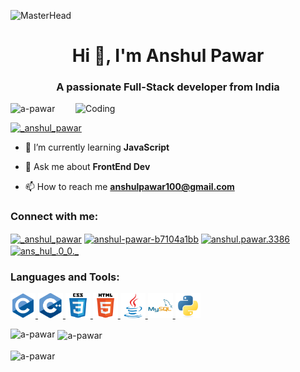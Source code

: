 ![MasterHead](https://miro.medium.com/max/1400/1*OF0xEMkWBv-69zvmNs6RDQ.gif)
<h1 align="center">Hi 👋, I'm Anshul Pawar</h1>
<h3 align="center">A passionate Full-Stack developer from India</h3>

<img align="right" alt="Coding" width="400" src="https://c.tenor.com/qJ5evVs-_uUAAAAC/coding.gif">

<p align="left"> <img src="https://komarev.com/ghpvc/?username=a-pawar&label=Profile%20views&color=0e75b6&style=flat" alt="a-pawar" /> </p>

<p align="left"> <a href="https://twitter.com/_anshul_pawar" target="blank"><img src="https://img.shields.io/twitter/follow/_anshul_pawar?logo=twitter&style=for-the-badge" alt="_anshul_pawar" /></a> </p>

- 🌱 I’m currently learning **JavaScript**

- 💬 Ask me about **FrontEnd Dev**

- 📫 How to reach me **anshulpawar100@gmail.com**

<h3 align="left">Connect with me:</h3>
<p align="left">
<a href="https://twitter.com/_anshul_pawar" target="blank"><img align="center" src="https://raw.githubusercontent.com/rahuldkjain/github-profile-readme-generator/master/src/images/icons/Social/twitter.svg" alt="_anshul_pawar" height="30" width="40" /></a>
<a href="https://linkedin.com/in/anshul-pawar-b7104a1bb" target="blank"><img align="center" src="https://raw.githubusercontent.com/rahuldkjain/github-profile-readme-generator/master/src/images/icons/Social/linked-in-alt.svg" alt="anshul-pawar-b7104a1bb" height="30" width="40" /></a>
<a href="https://fb.com/anshul.pawar.3386" target="blank"><img align="center" src="https://raw.githubusercontent.com/rahuldkjain/github-profile-readme-generator/master/src/images/icons/Social/facebook.svg" alt="anshul.pawar.3386" height="30" width="40" /></a>
<a href="https://instagram.com/ans_hul_.0_0._" target="blank"><img align="center" src="https://raw.githubusercontent.com/rahuldkjain/github-profile-readme-generator/master/src/images/icons/Social/instagram.svg" alt="ans_hul_.0_0._" height="30" width="40" /></a>
</p>

<h3 align="left">Languages and Tools:</h3>
<p align="left"> <a href="https://www.cprogramming.com/" target="_blank" rel="noreferrer"> <img src="https://raw.githubusercontent.com/devicons/devicon/master/icons/c/c-original.svg" alt="c" width="40" height="40"/> </a> <a href="https://www.w3schools.com/cpp/" target="_blank" rel="noreferrer"> <img src="https://raw.githubusercontent.com/devicons/devicon/master/icons/cplusplus/cplusplus-original.svg" alt="cplusplus" width="40" height="40"/> </a> <a href="https://www.w3schools.com/css/" target="_blank" rel="noreferrer"> <img src="https://raw.githubusercontent.com/devicons/devicon/master/icons/css3/css3-original-wordmark.svg" alt="css3" width="40" height="40"/> </a> <a href="https://www.w3.org/html/" target="_blank" rel="noreferrer"> <img src="https://raw.githubusercontent.com/devicons/devicon/master/icons/html5/html5-original-wordmark.svg" alt="html5" width="40" height="40"/> </a> <a href="https://www.java.com" target="_blank" rel="noreferrer"> <img src="https://raw.githubusercontent.com/devicons/devicon/master/icons/java/java-original.svg" alt="java" width="40" height="40"/> </a> <a href="https://www.mysql.com/" target="_blank" rel="noreferrer"> <img src="https://raw.githubusercontent.com/devicons/devicon/master/icons/mysql/mysql-original-wordmark.svg" alt="mysql" width="40" height="40"/> </a> <a href="https://www.python.org" target="_blank" rel="noreferrer"> <img src="https://raw.githubusercontent.com/devicons/devicon/master/icons/python/python-original.svg" alt="python" width="40" height="40"/> </a> </p>

<p><img align="left" src="https://github-readme-stats.vercel.app/api/top-langs?username=a-pawar&show_icons=true&locale=en&layout=compact" alt="a-pawar" /></p>

<p>&nbsp;<img align="center" src="https://github-readme-stats.vercel.app/api?username=a-pawar&show_icons=true&locale=en" alt="a-pawar" /></p>

<p><img align="center" src="https://github-readme-streak-stats.herokuapp.com/?user=a-pawar&" alt="a-pawar" /></p>
